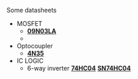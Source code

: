 Some datasheets

- MOSFET
  - **[09N03LA](https://github.com/karetah/datasheets/blob/master/transistors/09N03LA_InfineonTechnologies.pdf)**
  - 
- Optocoupler
  - **[4N35](https://github.com/karetah/datasheets/blob/master/transistors/4n35.pdf)**
- IC LOGIC
  - 6-way inverter **[74HC04](https://github.com/karetah/datasheets/blob/master/transistors/74HC04.pdf)** **[SN74HC04](https://github.com/karetah/datasheets/blob/master/transistors/sn74hc04.pdf)** 

